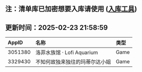 ## 注：清单库已加密想要入库请使用 ([入库工具](https://github.com/BlankTMing/ManifestAutoUpdate/releases))

## 更新时间：2025-02-23 21:58:59
| AppID | 名称 | 类型  |
| :-------------------- | :----------------------------- | :----------- |
| 3051380 | 洛菲水族馆 · Lofi Aquarium| Game |
| 3329430 | 不知何故独来独往的玛蒂尔达小姐| Game |
